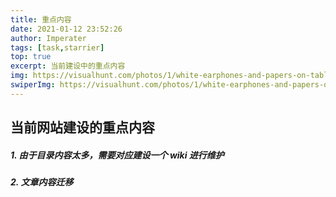 ```yaml
---
title: 重点内容
date: 2021-01-12 23:52:26
author: Imperater
tags: [task,starrier]
top: true
excerpt: 当前建设中的重点内容
img: https://visualhunt.com/photos/1/white-earphones-and-papers-on-table.jpg?s=l
swiperImg: https://visualhunt.com/photos/1/white-earphones-and-papers-on-table.jpg?s=l
---
```


## 当前网站建设的重点内容

##### 1. 由于目录内容太多，需要对应建设一个 wiki 进行维护

##### 2. 文章内容迁移


